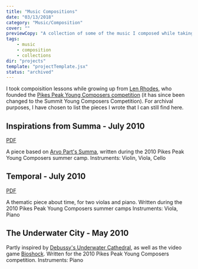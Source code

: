 ```yaml
---
title: "Music Compositions"
date: "03/13/2018"
category: "Music/Composition"
cover: ""
previewCopy: "A collection of some of the music I composed while taking composition lessons"
tags:
    - music
    - composition
    - collections
dir: "projects"
template: "projectTemplate.jsx"
status: "archived"
---
```

I took compoisition lessons while growing up from [Len Rhodes](https://lenrhodesmusic.com/), who founded the [Pikes Peak Young Composers competition](https://summitmusicandarts.org/pages/young-composers-competition) (it has since been changed to the Summit Young Composers Competition). For archival purposes, I have chosen to list the pieces I wrote that I can still find here.

## Inspirations from Summa - July 2010
[PDF](./inspirations-from-summa-tbj.pdf)

A piece based on [Arvo Part's Summa](https://www.youtube.com/watch?v=PzSlmWQuHFw), written during the 2010 Pikes Peak Young Composers summer camp.
Instruments: Violin, Viola, Cello

## Temporal - July 2010
[PDF](./temporal-tbj.pdf)

A thematic piece about time, for two violas and piano.  Written during the 2010 Pikes Peak Young Composers summer camps
Instruments: Viola, Piano

## The Underwater City - May 2010

Partly inspired by [Debussy's Underwater Cathedral](https://www.youtube.com/watch?v=JAVyKDDsM3s), as well as the video game [Bioshock](https://en.wikipedia.org/wiki/BioShock). Written for the 2010 Pikes Peak Young Composers competition.
Instruments: Piano